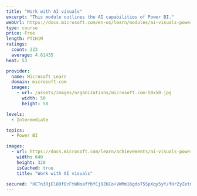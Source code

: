 ```yaml
---
title: "Work with AI visuals"
excerpt: "This module outlines the AI capabilities of Power BI."
webUrl: https://docs.microsoft.com/en-us/learn/modules/ai-visuals-power-bi/
type: course
price: Free
length: PT1H1M
ratings:
  count: 223
  average: 4.61435
heat: 53

provider:
  name: Microsoft Learn
  domain: microsoft.com
  images:
    - url: /assets/images/organizations/microsoft.com-50x50.jpg
      width: 50
      height: 50

levels:
  - Intermediate

topics:
  - Power BI

images:
  - url: https://docs.microsoft.com/learn/achievements/ai-visuals-power-bi-social.png
    width: 640
    height: 320
    isCached: true
    title: "Work with AI visuals"

secured: "HCTn3RjEl89fOcFtWNoafYbYCj9Z6Co+VWMm16gdo755pXqy5yY/fHrZyZetn9qXJZb75pkBo43s9mtMbbn/DLZ1iiEVxDc9IAhp1Lq+zQ3tgtT6q4788eK+mnmCXcgWr0znC6n30xmfQorjQ0VTdbFLlj5jkRgZcsnl0i/CR80BSOk0uwDYaJz+HCaPI9LnJRXYMxfPq+Ymlj2hzik/mul3+I/uf2eyVx0au3GWrqHGoEtwkso7LEXVo4a+PtQhMffoCvUHZWgRWRHIN7KlGX9mQ3+XTxHnA/4HrS7LjWt1QjBYtuKmIwvDQtUY+mqV9ywPhqTE02+IcsJxaVXPx7C/lMiD5xtfX5qKDuJ1lLqr9xdtsmOwD7on0aQgzE3G4r9xOE0XAk2mO4QCpzxadinUlhAZiR9619JntkNbAZc=;/vdHek28mNdAcLqqdaeuTQ=="
---
```


